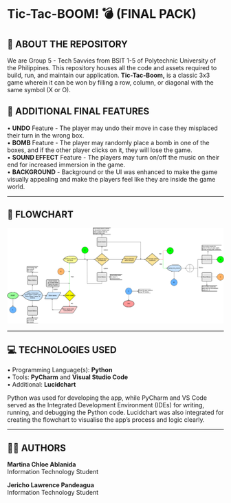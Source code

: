 # Tic-Tac-BOOM! 💣 (FINAL PACK)

## 📌 ABOUT THE REPOSITORY

We are Group 5 - Tech 5avvies from BSIT 1-5 of Polytechnic University of the Philippines. This repository houses all the code and assets required to build, run, and maintain our application. **Tic-Tac-Boom,** is a classic 3x3 game wherein it can be won by filling a row, column, or diagonal with the same symbol (X or O).  


## 🚀 ADDITIONAL FINAL FEATURES

• **UNDO** Feature - The player may undo their move in case they misplaced their turn in the wrong box.  
• **BOMB** Feature - The player may randomly place a bomb in one of the boxes, and if the other player clicks on it, they will lose the game.  
• **SOUND EFFECT** Feature - The players may turn on/off the music on their end for increased immersion in the game.  
• **BACKGROUND** - Background or the UI was enhanced to make the game visually appealing and make the players feel like they are inside the game world.  

---

## 🔶 FLOWCHART

![App Output](screenshot.png)

---

## 💻 TECHNOLOGIES USED

• Programming Language(s): **Python**  
• Tools: **PyCharm** and **Visual Studio Code**  
• Additional: **Lucidchart**


Python was used for developing the app, while PyCharm and VS Code served as the Integrated Development Environment (IDEs) for writing, running, and debugging the Python code. Lucidchart was also integrated for creating the flowchart to visualise the app’s process and logic clearly.

---

## 🙋‍♀️ AUTHORS

**Martina Chloe Ablanida**  
Information Technology Student  

**Jericho Lawrence Pandeagua**  
Information Technology Student  


